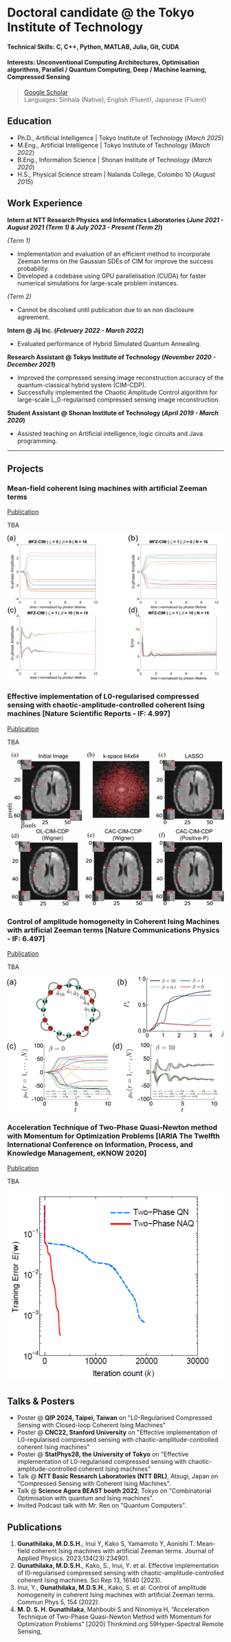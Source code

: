 # Doctoral candidate @ the Tokyo Institute of Technology

#### Technical Skills: C, C++, Python, MATLAB, Julia, Git, CUDA
#### Interests: Unconventional Computing Architectures, Optimisation algorithms, Parallel / Quantum Computing, Deep / Machine learning, Compressed Sensing
> [Google Scholar](https://scholar.google.com/citations?user=AoeGGVQAAAAJ&hl=en) <br>
> Languages: Sinhala (Native), English (Fluent), Japanese (Fluent)

## Education
- Ph.D., Artificial Intelligence | Tokyo Institute of Technology (_March 2025_)								       		
- M.Eng., Artificial Intelligence | Tokyo Institute of Technology (_March 2022_)	 			        		
- B.Eng., Information Science | Shonan Institute of Technology (_March 2020_)
- H.S., Physical Science stream | Nalanda College, Colombo 10 (_August 2015_)

## Work Experience
**Intern at NTT Research Physics and Informatics Laboratories (_June 2021 - August 2021 (Term 1) & July 2023 - Present (Term 2)_)**

*(Term 1)*
- Implementation and evaluation of an efficient method to incorporate Zeeman terms on the Gaussian SDEs of CIM for improve the success probability.
- Developed a codebase using GPU parallelisation (CUDA) for faster numerical simulations for large-scale problem instances.  
  
*(Term 2)*
- Cannot be discolsed until publication due to an non disclosure agreement.

**Intern @ Jij Inc. (_February 2022 - March 2022_)**
- Evaluated performance of Hybrid Simulated Quantum Annealing.

**Research Assistant @ Tokyo Institute of Technology (_November 2020 - December 2021_)**
- Improved the compressed sensing image reconstruction accuracy of the quantum-classical hybrid system (CIM-CDP).
- Successfully implemented the Chaotic Amplitude Control algorithm for large-scale L_0-regularised compressed sensing image reconstruction.

**Student Assistant @ Shonan Institute of Technology (_April 2019 - March 2020_)**
- Assisted teaching on Artificial intelligence, logic circuits and Java programming.

****

## Projects
### Mean-field coherent Ising machines with artificial Zeeman terms
[Publication](https://doi.org/10.1063/5.0176248)

TBA

![Amplitude evolution](/assets/img/mfz_Figure_1.png)

### Effective implementation of L0-regularised compressed sensing with chaotic-amplitude-controlled coherent Ising machines [Nature Scientific Reports - IF: 4.997]
[Publication](https://doi.org/10.1038/s41598-023-43364-8)

TBA

![MRI reconstruction](/assets/img/gacs_Figure_6.png)

### Control of amplitude homogeneity in Coherent Ising Machines with artificial Zeeman terms [Nature Communications Physics - IF: 6.497]
[Publication](https://doi.org/10.1038/s42005-022-00927-x)

TBA


![CAC results](/assets/img/gac.webp)

### Acceleration Technique of Two-Phase Quasi-Newton method with Momentum for Optimization Problems [IARIA The Twelfth International Conference on Information, Process, and Knowledge Management, eKNOW 2020]
[Publication](http://www.thinkmind.org/index.php?view=article&articleid=eknow_2020_2_60_60037)

TBA

![NAQ algorithm](/assets/img/naq.png)

## Talks & Posters
- Poster @ **QIP 2024, Taipei, Taiwan** on "L0-Regularised Compressed Sensing with Closed-loop Coherent Ising Machines"
- Poster @ **CNC22, Stanford University** on "Effective implementation of L0-regularised compressed sensing with chaotic-amplitude-controlled coherent Ising machines"
- Poster @ **StatPhys28, the University of Tokyo** on "Effective implementation of L0-regularised compressed sensing with chaotic-amplitude-controlled coherent Ising machines"
- Talk @ **NTT Basic Research Laboratories (NTT BRL)**, Atsugi, Japan on "Compressed Sensing with Coherent Ising Machines".
- Talk @ **Science Agora BEAST booth 2022**, Tokyo on "Combinatorial Optimisation with quantum and Ising machines".
- Invited Podcast talk with Mr. Ren on "Quantum Computers".

## Publications
1. **Gunathilaka, M.D.S.H.**, Inui Y, Kako S, Yamamoto Y, Aonishi T. Mean-field coherent Ising machines with artificial Zeeman terms. Journal of Applied Physics. 2023;134(23):234901.
2. **Gunathilaka, M.D.S.H.**, Kako, S., Inui, Y. et al. Effective implementation of l0-regularised compressed sensing with chaotic-amplitude-controlled coherent Ising machines. Sci Rep 13, 16140 (2023).
3. Inui, Y., **Gunathilaka, M.D.S.H.**, Kako, S. et al. Control of amplitude homogeneity in coherent Ising machines with artificial Zeeman terms. Commun Phys 5, 154 (2022).
4. **M. D. S. H. Gunathilaka**, Mahboubi S and Ninomiya H, “Acceleration Technique of Two-Phase Quasi-Newton Method with Momentum for Optimization Problems” [2020] Thinkmind.org 59Hyper-Spectral Remote Sensing, 

